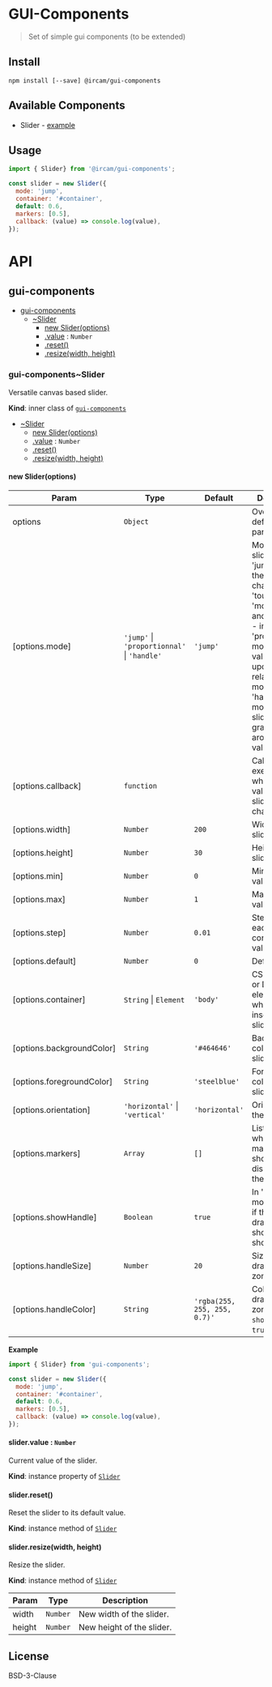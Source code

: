 # GUI-Components

> Set of simple gui components (to be extended)

## Install

```
npm install [--save] @ircam/gui-components
```

## Available Components

- Slider - [example](https://cdn.rawgit.com/ircam-jstools/gui-components/master/examples/slider/index.html)

## Usage

```js
import { Slider} from '@ircam/gui-components';

const slider = new Slider({
  mode: 'jump',
  container: '#container',
  default: 0.6,
  markers: [0.5],
  callback: (value) => console.log(value),
});
```

# API

<a name="module_gui-components"></a>

## gui-components

* [gui-components](#module_gui-components)
    * [~Slider](#module_gui-components..Slider)
        * [new Slider(options)](#new_module_gui-components..Slider_new)
        * [.value](#module_gui-components..Slider+value) : <code>Number</code>
        * [.reset()](#module_gui-components..Slider+reset)
        * [.resize(width, height)](#module_gui-components..Slider+resize)

<a name="module_gui-components..Slider"></a>

### gui-components~Slider
Versatile canvas based slider.

**Kind**: inner class of [<code>gui-components</code>](#module_gui-components)  

* [~Slider](#module_gui-components..Slider)
    * [new Slider(options)](#new_module_gui-components..Slider_new)
    * [.value](#module_gui-components..Slider+value) : <code>Number</code>
    * [.reset()](#module_gui-components..Slider+reset)
    * [.resize(width, height)](#module_gui-components..Slider+resize)

<a name="new_module_gui-components..Slider_new"></a>

#### new Slider(options)

| Param | Type | Default | Description |
| --- | --- | --- | --- |
| options | <code>Object</code> |  | Override default parameters. |
| [options.mode] | <code>&#x27;jump&#x27;</code> \| <code>&#x27;proportionnal&#x27;</code> \| <code>&#x27;handle&#x27;</code> | <code>&#x27;jump&#x27;</code> | Mode of the slider:  - in 'jump' mode, the value is changed on 'touchstart' or 'mousedown', and    on move.  - in 'proportionnal' mode, the value is updated relatively to move.  - in 'handle' mode, the slider can be grabbed only around its value. |
| [options.callback] | <code>function</code> |  | Callback to be executed when the value  of the slider changes. |
| [options.width] | <code>Number</code> | <code>200</code> | Width of the slider. |
| [options.height] | <code>Number</code> | <code>30</code> | Height of the slider. |
| [options.min] | <code>Number</code> | <code>0</code> | Minimum value. |
| [options.max] | <code>Number</code> | <code>1</code> | Maximum value. |
| [options.step] | <code>Number</code> | <code>0.01</code> | Step between each consecutive values. |
| [options.default] | <code>Number</code> | <code>0</code> | Default value. |
| [options.container] | <code>String</code> \| <code>Element</code> | <code>&#x27;body&#x27;</code> | CSS Selector or DOM  element in which inserting the slider. |
| [options.backgroundColor] | <code>String</code> | <code>&#x27;#464646&#x27;</code> | Background color of the  slider. |
| [options.foregroundColor] | <code>String</code> | <code>&#x27;steelblue&#x27;</code> | Foreground color of  the slider. |
| [options.orientation] | <code>&#x27;horizontal&#x27;</code> \| <code>&#x27;vertical&#x27;</code> | <code>&#x27;horizontal&#x27;</code> | Orientation of the slider. |
| [options.markers] | <code>Array</code> | <code>[]</code> | List of values where markers should  be displayed on the slider. |
| [options.showHandle] | <code>Boolean</code> | <code>true</code> | In 'handle' mode, define if the  draggable should be show or not. |
| [options.handleSize] | <code>Number</code> | <code>20</code> | Size of the draggable zone. |
| [options.handleColor] | <code>String</code> | <code>&#x27;rgba(255, 255, 255, 0.7)&#x27;</code> | Color of the  draggable zone (when `showHandle` is `true`). |

**Example**  
```js
import { Slider} from 'gui-components';

const slider = new Slider({
  mode: 'jump',
  container: '#container',
  default: 0.6,
  markers: [0.5],
  callback: (value) => console.log(value),
});
```
<a name="module_gui-components..Slider+value"></a>

#### slider.value : <code>Number</code>
Current value of the slider.

**Kind**: instance property of [<code>Slider</code>](#module_gui-components..Slider)  
<a name="module_gui-components..Slider+reset"></a>

#### slider.reset()
Reset the slider to its default value.

**Kind**: instance method of [<code>Slider</code>](#module_gui-components..Slider)  
<a name="module_gui-components..Slider+resize"></a>

#### slider.resize(width, height)
Resize the slider.

**Kind**: instance method of [<code>Slider</code>](#module_gui-components..Slider)  

| Param | Type | Description |
| --- | --- | --- |
| width | <code>Number</code> | New width of the slider. |
| height | <code>Number</code> | New height of the slider. |



## License

BSD-3-Clause

